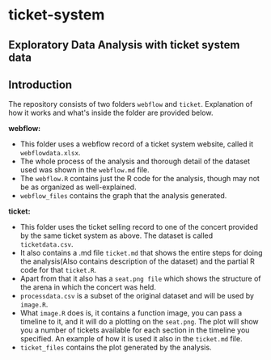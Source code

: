 # ticket-system
## Exploratory Data Analysis with ticket system data

## Introduction
The repository consists of two folders `webflow` and `ticket`. Explanation of how it works and what's inside the folder are provided below.

**webflow:**   
- This folder uses a webflow record of a ticket system website, called it `webflowdata.xlsx`.         
- The whole process of the analysis and thorough detail of the dataset used was shown in the `webflow.md` file. 
- The `webflow.R` contains just the R code for the analysis, though may not be as organized as well-explained.                  
- `webflow_files` contains the graph that the analysis generated.                

**ticket:**          
- This folder uses the ticket selling record to one of the concert provided by the same ticket system as above. The dataset is called `ticketdata.csv`.
- It also contains a .md file `ticket.md` that shows the entire steps for doing the analysis(Also contains description of the dataset) and the partial R code for that `ticket.R`.
- Apart from that it also has a `seat.png file` which shows the structure of the arena in which the concert was held.
- `processdata.csv` is a subset of the original dataset and will be used by `image.R`.
- What `image.R` does is, it contains a function image, you can pass a timeline to it, and it will do a plotting on the `seat.png`. The plot will show you a number of tickets available for each section in the timeline you specified. An example of how it is used it also in the `ticket.md` file.
- `ticket_files` contains the plot generated by the analysis.

